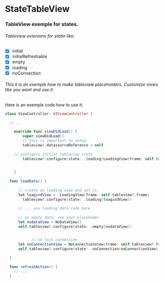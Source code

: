# StateTableView

### TableView exemple for states.

###### Tableview extenions for statle like:
- [x] initial
- [x] initialRefreshable
- [x] empty
- [x] loading
- [x] noConnection

###### This it is an exemple how to make tableview placeholders. Customize views like you want and use it.

Here is an exemple code how to use it: 
```swift
class ViewController: UIViewController {
  
  // ...

	override func viewDidLoad() {
		super.viewDidLoad()
		// this is important to setup
		tableview?.datasourceReference = self
  
    // configure initial tableview state
 		tableview?.configure(state: .loading(LoadingView(frame: self.tableview?.frame ?? CGRect.zero)))

    
	}
  
  func loadData() {
  
      // create an loading view and set it.
      let loagindView =  LoadingView(frame: self.tableview?.frame)
  		tableview?.configure(state: .loading(loagindView))
      
      // ... you loading data code here
      
      // on empty data, use your placehoder 
      let nodataView = NoDataView()
      self.tableview?.configure(state: .empty(nodataView))


			// on lost connection
      let noConnectionView = NoConnectionView(frame: self.tableview?.frame ?? CGRect.zero).onTryAgain(self.refreshAction)
      self.tableview?.configure(state: .noConnection(noConnectionView))
      
  }
  
  func refreshAction() {
    // ...
  }
 
  
  
```
